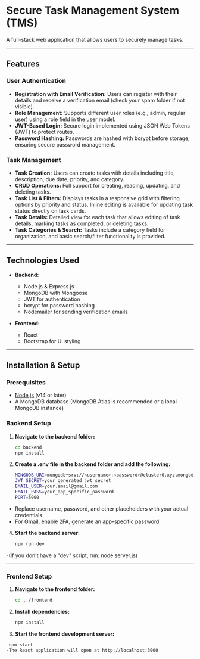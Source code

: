 # Secure Task Management System (TMS)
A full-stack web application that allows users to securely manage tasks.

---

## Features

### User Authentication
- **Registration with Email Verification:** Users can register with their details and receive a verification email (check your spam folder if not visible).
- **Role Management:** Supports different user roles (e.g., admin, regular user) using a role field in the user model.
- **JWT-Based Login:** Secure login implemented using JSON Web Tokens (JWT) to protect routes.
- **Password Hashing:** Passwords are hashed with bcrypt before storage, ensuring secure password management.

### Task Management
- **Task Creation:** Users can create tasks with details including title, description, due date, priority, and category.
- **CRUD Operations:** Full support for creating, reading, updating, and deleting tasks.
- **Task List & Filters:** Displays tasks in a responsive grid with filtering options by priority and status. Inline editing is available for updating task status directly on task cards.
- **Task Details:** Detailed view for each task that allows editing of task details, marking tasks as completed, or deleting tasks.
- **Task Categories & Search:** Tasks include a category field for organization, and basic search/filter functionality is provided.

---

## Technologies Used

- **Backend:**
  - Node.js & Express.js
  - MongoDB with Mongoose
  - JWT for authentication
  - bcrypt for password hashing
  - Nodemailer for sending verification emails

- **Frontend:**
  - React
  - Bootstrap for UI styling

---

## Installation & Setup

### Prerequisites
- [Node.js](https://nodejs.org/) (v14 or later)
- A MongoDB database (MongoDB Atlas is recommended or a local MongoDB instance)

### Backend Setup
1. **Navigate to the backend folder:**
   ```bash
   cd backend
   npm install
2. **Create a .env file in the backend folder and add the following:**
   ```bash
   MONGODB_URI=mongodb+srv://<username>:<password>@cluster0.xyz.mongodb.net/secure-tms?retryWrites=true&w=majority
   JWT_SECRET=your_generated_jwt_secret
   EMAIL_USER=your.email@gmail.com
   EMAIL_PASS=your_app_specific_password
   PORT=5000
- Replace username, password, and other placeholders with your actual credentials.
- For Gmail, enable 2FA, generate an app-specific password

4. **Start the backend server:**
   ```bash
   npm run dev
-(If you don't have a "dev" script, run: node server.js)

---

### Frontend Setup
1. **Navigate to the frontend folder:**
   ```bash
   cd ../frontend
2. **Install dependencies:**
   ```bash
   npm install
3. **Start the frontend development server:**
  ```bash
   npm start
-The React application will open at http://localhost:3000
   
